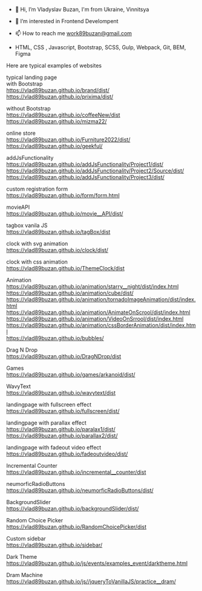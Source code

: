 - 👋 Hi, I’m Vladyslav Buzan, I'm from Ukraine, Vinnitsya
- 👀 I’m interested in Frontend Develompent

- 📫 How to reach me work89buzan@gmail.com

-    HTML, CSS , Javascript, Bootstrap, SCSS, Gulp, Webpack, Git, BEM, Figma

Here are typical examples of websites </br>

typical landing page  </br>
with Bootstrap</br>
https://vlad89buzan.github.io/brand/dist/</br>
https://vlad89buzan.github.io/prixima/dist/</br>

without Bootstrap</br>
https://vlad89buzan.github.io/coffeeNew/dist  </br>
https://vlad89buzan.github.io/mizma22/  </br>

online store  </br>
https://vlad89buzan.github.io/Furniture2022/dist/ </br>
https://vlad89buzan.github.io/geekful/  </br>

addJsFunctionality</br>
https://vlad89buzan.github.io/addJsFunctionality/Project1/dist/ </br>
https://vlad89buzan.github.io/addJsFunctionality/Project2/Source/dist/ </br>
https://vlad89buzan.github.io/addJsFunctionality/Project3/dist/ </br>

custom registration form  </br>
https://vlad89buzan.github.io/form/form.html  </br>

movieAPI </br>
https://vlad89buzan.github.io/movie__API/dist/ </br>

tagbox vanila JS</br>
https://vlad89buzan.github.io/tagBox/dist
</br>

clock with svg animation </br>
https://vlad89buzan.github.io/clock/dist/</br>

clock with css animation </br>
https://vlad89buzan.github.io/ThemeClock/dist</br>

Animation</br>
https://vlad89buzan.github.io/animation/starry__night/dist/index.html  </br>
https://vlad89buzan.github.io/animation/cube/dist/ </br>
https://vlad89buzan.github.io/animation/tornadoImageAnimation/dist/index.html </br>
https://vlad89buzan.github.io/animation/AnimateOnScrool/dist/index.html </br>
https://vlad89buzan.github.io/animation/VideoOnSrrool/dist/index.html </br>
https://vlad89buzan.github.io/animation/cssBorderAnimation/dist/index.html </br>
https://vlad89buzan.github.io/bubbles/ </br>

Drag N Drop </br>
https://vlad89buzan.github.io/DragNDrop/dist

Games</br>
https://vlad89buzan.github.io/games/arkanoid/dist/</br>

WavyText</br>
https://vlad89buzan.github.io/wavytext/dist </br>

landingpage with fullscreen effect</br>
https://vlad89buzan.github.io/fullscreen/dist/
</br>

landingpage with parallax effect</br>
https://vlad89buzan.github.io/paralax1/dist/
</br>
https://vlad89buzan.github.io/parallax2/dist/

landingpage with fadeout video effect</br>
https://vlad89buzan.github.io/fadeoutvideo/dist/
</br>

Incremental Counter</br>
https://vlad89buzan.github.io/incremental__counter/dist <br/>

neumorficRadioButtons</br>
https://vlad89buzan.github.io/neumorficRadioButtons/dist/ </br>

BackgroundSlider </br>
https://vlad89buzan.github.io/backgroundSlider/dist/

Random Choice Picker  </br>
https://vlad89buzan.github.io/RandomChoicePicker/dist  </br>

Custom sidebar  </br>
https://vlad89buzan.github.io/sidebar/  </br>

Dark Theme  </br>
https://vlad89buzan.github.io/js/events/examples_event/darktheme.html  </br>

Dram Machine </br>
https://vlad89buzan.github.io/js//jqueryToVanillaJS/practice__dram/ </br>




